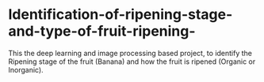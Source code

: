 # Identification-of-ripening-stage-and-type-of-fruit-ripening-
This the deep learning and image processing based project, to identify the Ripening stage of the fruit (Banana) and how the fruit is ripened (Organic or Inorganic).
